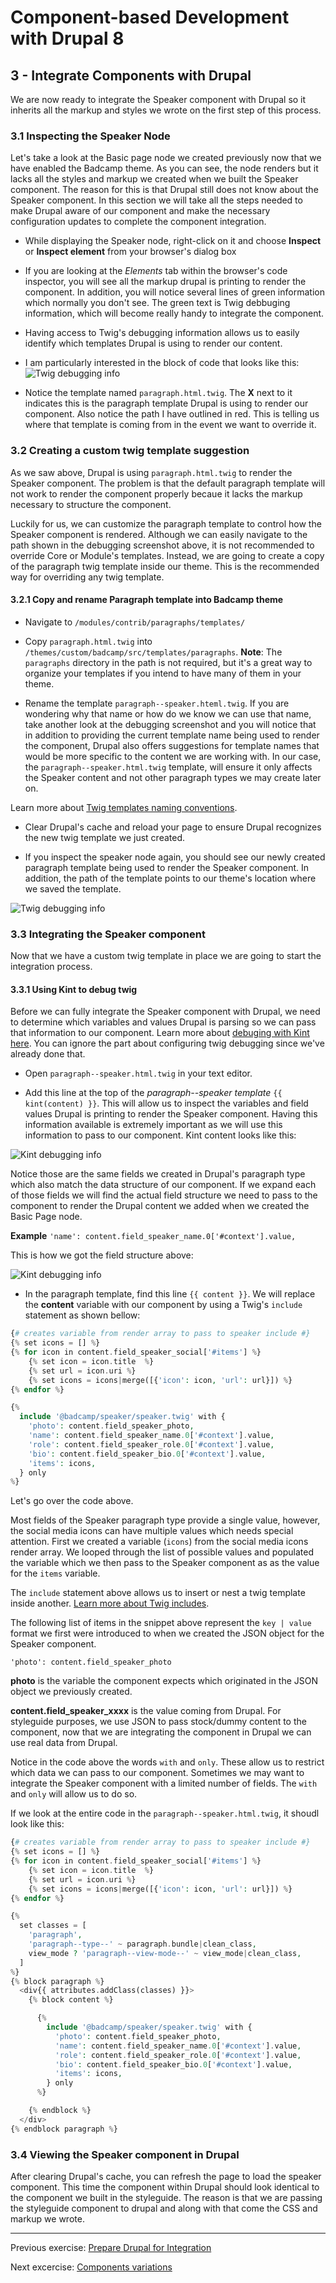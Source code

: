 # Component-based Development with Drupal 8

## 3 - Integrate Components with Drupal

We are now ready to integrate the Speaker component with Drupal so it inherits all the markup and styles we wrote on the first step of this process.

### 3.1 Inspecting the Speaker Node
Let's take a look at the Basic page node we created previously now that we have enabled the Badcamp theme.
As you can see, the node renders but it lacks all the styles and markup we created when we built the Speaker component.  The reason for this is that Drupal still does not know about the Speaker component.  In this section we will take all the steps needed to make Drupal aware of our component and make the necessary configuration updates to complete the component integration.

* While displaying the Speaker node, right-click on it and choose **Inspect** or **Inspect element** from your browser's dialog box

* If you are looking at the _Elements_ tab within the browser's code inspector, you will see all the markup drupal is printing to render the component.  In addition, you will notice several lines of green information which normally you don't see.  The green text is Twig debbuging information, which will become really handy to integrate the component.

* Having access to Twig's debugging information allows us to easily identify which templates Drupal is using to render our content.

* I am particularly interested in the block of code that looks like this:
![Twig debugging info](assets/debug.png)

* Notice the template named `paragraph.html.twig`.  The **X** next to it indicates this is the paragraph template Drupal is using to render our component.
Also notice the path I have outlined in red.  This is telling us where that template is coming from in the event we want to override it.


### 3.2 Creating a custom twig template suggestion

As we saw above, Drupal is using `paragraph.html.twig` to render the Speaker component.  The problem is that the default paragraph template will not work to render the component properly becaue it lacks the markup necessary to structure the component.

Luckily for us, we can customize the paragraph template to control how the Speaker component is rendered. Although we can easily navigate to the path shown in the debugging screenshot above, it is not recommended to override Core or Module's templates.  Instead, we are going to create a copy of the paragraph twig template inside our theme.  This is the recommended way for overriding any twig template.

#### 3.2.1 Copy and rename Paragraph template into Badcamp theme

* Navigate to `/modules/contrib/paragraphs/templates/`

* Copy `paragraph.html.twig` into `/themes/custom/badcamp/src/templates/paragraphs`.  **Note**: The `paragraphs` directory in the path is not required, but it's a great way to organize your templates if you intend to have many of them in your theme.

* Rename the template `paragraph--speaker.hteml.twig`.  If you are wondering why that name or how do we know we can use that name, take another look at the debugging screenshot and you will notice that in addition to providing the current template name being used to render the component, Drupal also offers suggestions for template names that would be more specific to the content we are working with.  In our case, the `paragraph--speaker.html.twig` template, will ensure it only affects the Speaker content and not other paragraph types we may create later on.

Learn more about [Twig templates naming conventions](https://www.drupal.org/docs/8/theming/twig/twig-template-naming-conventions).

* Clear Drupal's cache and reload your page to ensure Drupal recognizes the new twig template we just created.

* If you inspect the speaker node again, you should see our newly created paragraph template being used to render the Speaker component. In addition, the path of the template points to our theme's location where we saved the template.

![Twig debugging info](assets/debug2.png)


### 3.3 Integrating the Speaker component

Now that we have a custom twig template in place we are going to start the integration process.

#### 3.3.1 Using Kint to debug twig

Before we can fully integrate the Speaker component with Drupal, we need to determine which variables and values Drupal is parsing so we can pass that information to our component.  Learn more about [debuging with Kint here](https://drupalize.me/blog/201405/lets-debug-twig-drupal-8).  You can ignore the part about configuring twig debugging since we've already done that.

* Open `paragraph--speaker.html.twig` in your text editor.

* Add this line at the top of the _paragraph--speaker template_ `{{ kint(content) }}`.  This will allow us to inspect the variables and field values Drupal is printing to render the Speaker component.  Having this information available is extremely important as we will use this information to pass to our component.  Kint content looks like this:

![Kint debugging info](assets/kint.png)

Notice those are the same fields we created in Drupal's paragraph type which also match the data structure of our component.  If we expand each of those fields we will find the actual field structure we need to pass to the component to render the Drupal content we added when we created the Basic Page node.

**Example**
`'name': content.field_speaker_name.0['#context'].value,`

This is how we got the field structure above:

![Kint debugging info](assets/kint2.png)


* In the paragraph template, find this line `{{ content }}`.  We will replace the **content** variable with our component by using a Twig's `include` statement as shown bellow:

```php
{# creates variable from render array to pass to speaker include #}
{% set icons = [] %}
{% for icon in content.field_speaker_social['#items'] %}
    {% set icon = icon.title  %}
    {% set url = icon.uri %}
    {% set icons = icons|merge([{'icon': icon, 'url': url}]) %}
{% endfor %}

{%
  include '@badcamp/speaker/speaker.twig' with {
    'photo': content.field_speaker_photo,
    'name': content.field_speaker_name.0['#context'].value,
    'role': content.field_speaker_role.0['#context'].value,
    'bio': content.field_speaker_bio.0['#context'].value,
    'items': icons,
  } only
%}
```
Let's go over the code above.

Most fields of the Speaker paragraph type provide a single value, however, the social media icons can have multiple values which needs special attention.  First we created a variable (`icons`) from the social media icons render array.  We looped through the list of possible values and populated the variable which we then pass to the Speaker component as as the value for the `items` variable.

The `include` statement above allows us to insert or nest a twig template inside another.  [Learn more about Twig includes](https://twig.symfony.com/doc/2.x/tags/include.html).

The following list of items in the snippet above represent the `key | value` format we first were introduced to when we created the JSON object for the Speaker component.

`'photo': content.field_speaker_photo`

**photo** is the variable the component expects which originated in the JSON object we previously created.

**content.field_speaker_xxxx** is the value coming from Drupal.  For styleguide purposes, we use JSON to pass stock/dummy content to the component, now that we are integrating the component in Drupal we can use real data from Drupal.

Notice in the code above the words `with` and `only`.  These allow us to restrict which data we can pass to our component.   Sometimes we may want to integrate the Speaker component with a limited number of fields.  The `with` and `only` will allow us to do so.

If we look at the entire code in the `paragraph--speaker.html.twig`, it shoudl look like this:

```php
{# creates variable from render array to pass to speaker include #}
{% set icons = [] %}
{% for icon in content.field_speaker_social['#items'] %}
    {% set icon = icon.title  %}
    {% set url = icon.uri %}
    {% set icons = icons|merge([{'icon': icon, 'url': url}]) %}
{% endfor %}

{%
  set classes = [
    'paragraph',
    'paragraph--type--' ~ paragraph.bundle|clean_class,
    view_mode ? 'paragraph--view-mode--' ~ view_mode|clean_class,
  ]
%}
{% block paragraph %}
  <div{{ attributes.addClass(classes) }}>
    {% block content %}

      {%
        include '@badcamp/speaker/speaker.twig' with {
          'photo': content.field_speaker_photo,
          'name': content.field_speaker_name.0['#context'].value,
          'role': content.field_speaker_role.0['#context'].value,
          'bio': content.field_speaker_bio.0['#context'].value,
          'items': icons,
        } only
      %}

    {% endblock %}
  </div>
{% endblock paragraph %}
```

### 3.4 Viewing the Speaker component in Drupal

After clearing Drupal's cache, you can refresh the page to load the speaker component.  This time the component within Drupal should look identical to the component we built in the styleguide.  The reason is that we are passing the styleguide component to drupal and along with that come the CSS and markup we wrote.


---

Previous exercise:  [Prepare Drupal for Integration](5-prepare-drupal.md)

Next excercise:  [Components variations](7-components-variations.md)
